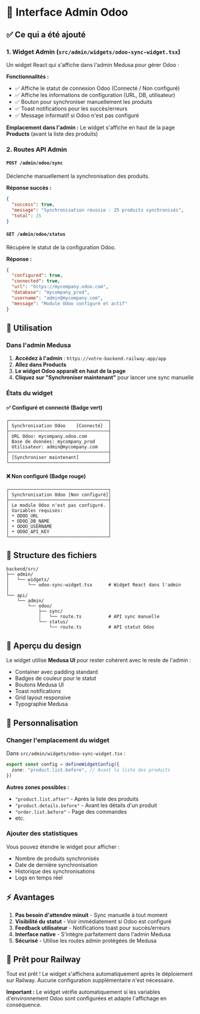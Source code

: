 # 🎨 Interface Admin Odoo

## ✅ Ce qui a été ajouté

### 1. Widget Admin (`src/admin/widgets/odoo-sync-widget.tsx`)
Un widget React qui s'affiche dans l'admin Medusa pour gérer Odoo :

**Fonctionnalités :**
- ✅ Affiche le statut de connexion Odoo (Connecté / Non configuré)
- ✅ Affiche les informations de configuration (URL, DB, utilisateur)
- ✅ Bouton pour synchroniser manuellement les produits
- ✅ Toast notifications pour les succès/erreurs
- ✅ Message informatif si Odoo n'est pas configuré

**Emplacement dans l'admin :**
Le widget s'affiche en haut de la page **Products** (avant la liste des produits)

### 2. Routes API Admin

#### `POST /admin/odoo/sync`
Déclenche manuellement la synchronisation des produits.

**Réponse succès :**
```json
{
  "success": true,
  "message": "Synchronisation réussie : 25 produits synchronisés",
  "total": 25
}
```

#### `GET /admin/odoo/status`
Récupère le statut de la configuration Odoo.

**Réponse :**
```json
{
  "configured": true,
  "connected": true,
  "url": "https://mycompany.odoo.com",
  "database": "mycompany_prod",
  "username": "admin@mycompany.com",
  "message": "Module Odoo configuré et actif"
}
```

## 🎯 Utilisation

### Dans l'admin Medusa

1. **Accédez à l'admin** : `https://votre-backend.railway.app/app`
2. **Allez dans Products**
3. **Le widget Odoo apparaît en haut de la page**
4. **Cliquez sur "Synchroniser maintenant"** pour lancer une sync manuelle

### États du widget

#### ✅ Configuré et connecté (Badge vert)
```
┌─────────────────────────────────────┐
│ Synchronisation Odoo    [Connecté]  │
├─────────────────────────────────────┤
│ URL Odoo: mycompany.odoo.com        │
│ Base de données: mycompany_prod     │
│ Utilisateur: admin@mycompany.com    │
├─────────────────────────────────────┤
│ [Synchroniser maintenant]           │
└─────────────────────────────────────┘
```

#### ❌ Non configuré (Badge rouge)
```
┌─────────────────────────────────────┐
│ Synchronisation Odoo [Non configuré]│
├─────────────────────────────────────┤
│ Le module Odoo n'est pas configuré. │
│ Variables requises:                 │
│ • ODOO_URL                          │
│ • ODOO_DB_NAME                      │
│ • ODOO_USERNAME                     │
│ • ODOO_API_KEY                      │
└─────────────────────────────────────┘
```

## 📁 Structure des fichiers

```
backend/src/
├── admin/
│   └── widgets/
│       └── odoo-sync-widget.tsx      # Widget React dans l'admin
│
└── api/
    └── admin/
        └── odoo/
            ├── sync/
            │   └── route.ts          # API sync manuelle
            └── status/
                └── route.ts          # API statut Odoo
```

## 🎨 Aperçu du design

Le widget utilise **Medusa UI** pour rester cohérent avec le reste de l'admin :
- Container avec padding standard
- Badges de couleur pour le statut
- Boutons Medusa UI
- Toast notifications
- Grid layout responsive
- Typographie Medusa

## 🔧 Personnalisation

### Changer l'emplacement du widget

Dans `src/admin/widgets/odoo-sync-widget.tsx` :

```typescript
export const config = defineWidgetConfig({
  zone: "product.list.before", // Avant la liste des produits
})
```

**Autres zones possibles :**
- `"product.list.after"` - Après la liste des produits
- `"product.details.before"` - Avant les détails d'un produit
- `"order.list.before"` - Page des commandes
- etc.

### Ajouter des statistiques

Vous pouvez étendre le widget pour afficher :
- Nombre de produits synchronisés
- Date de dernière synchronisation
- Historique des synchronisations
- Logs en temps réel

## ⚡ Avantages

1. **Pas besoin d'attendre minuit** - Sync manuelle à tout moment
2. **Visibilité du statut** - Voir immédiatement si Odoo est configuré
3. **Feedback utilisateur** - Notifications toast pour succès/erreurs
4. **Interface native** - S'intègre parfaitement dans l'admin Medusa
5. **Sécurisé** - Utilise les routes admin protégées de Medusa

## 🚀 Prêt pour Railway

Tout est prêt ! Le widget s'affichera automatiquement après le déploiement sur Railway. Aucune configuration supplémentaire n'est nécessaire.

**Important :** Le widget vérifie automatiquement si les variables d'environnement Odoo sont configurées et adapte l'affichage en conséquence.

